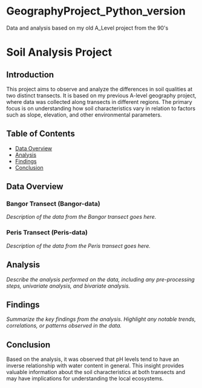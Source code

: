# GeographyProject_Python_version
Data and analysis based on my old A_Level project from the 90's

# Soil Analysis Project

## Introduction

This project aims to observe and analyze the differences in soil qualities at two distinct transects. It is based on my previous A-level geography project, where data was collected along transects in different regions. The primary focus is on understanding how soil characteristics vary in relation to factors such as slope, elevation, and other environmental parameters.

## Table of Contents

- [Data Overview](#data-overview)
- [Analysis](#analysis)
- [Findings](#findings)
- [Conclusion](#conclusion)

## Data Overview

### Bangor Transect (Bangor-data)

*Description of the data from the Bangor transect goes here.*

### Peris Transect (Peris-data)

*Description of the data from the Peris transect goes here.*

## Analysis

*Describe the analysis performed on the data, including any pre-processing steps, univariate analysis, and bivariate analysis.*

## Findings

*Summarize the key findings from the analysis. Highlight any notable trends, correlations, or patterns observed in the data.*

## Conclusion

Based on the analysis, it was observed that pH levels tend to have an inverse relationship with water content in general. This insight provides valuable information about the soil characteristics at both transects and may have implications for understanding the local ecosystems.

